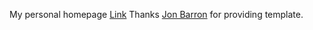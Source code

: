 My personal homepage [Link](https://pattonyu.github.io/)
Thanks [Jon Barron](https://jonbarron.info/) for providing template.